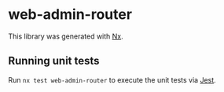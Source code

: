 # web-admin-router

This library was generated with [Nx](https://nx.dev).

## Running unit tests

Run `nx test web-admin-router` to execute the unit tests via [Jest](https://jestjs.io).
